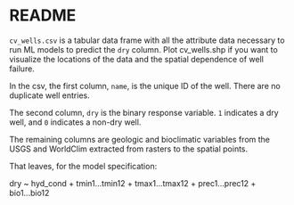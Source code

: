 # README  

`cv_wells.csv` is a tabular data frame with all the attribute data necessary to run ML models to predict the `dry` column. Plot cv_wells.shp if you want to visualize the locations of the data and the spatial dependence of well failure.  

In the csv, the first column, `name`, is the unique ID of the well. There are no duplicate well entries.  

The second column, `dry` is the binary response variable. `1` indicates a dry well, and `0` indicates a non-dry well.  

The remaining columns are geologic and bioclimatic variables from the USGS and WorldClim extracted from rasters to the spatial points.  

That leaves, for the model specification:  

dry ~ hyd_cond + tmin1...tmin12 + tmax1...tmax12 + prec1...prec12 + bio1...bio12   

